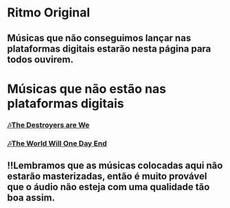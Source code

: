 # Ritmo Original
## Músicas que não conseguimos lançar nas plataformas digitais estarão nesta página para todos ouvirem.
# Músicas que não estão nas plataformas digitais
### [🎶The Destroyers are We](https://ritmo-original.github.io/The_Destroyers_are_We/)
### [🎶The World Will One Day End](https://ritmo-original.github.io/The_World_Will_One_Day_End/)
## ‼️Lembramos que as músicas colocadas aqui não estarão masterizadas, então é muito provável que o áudio não esteja com uma qualidade tão boa assim.
